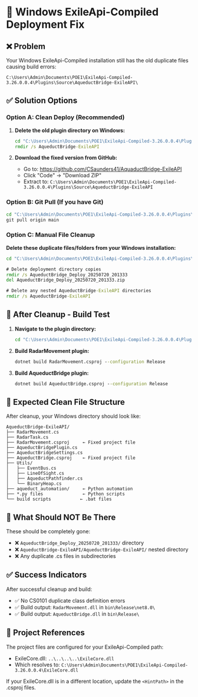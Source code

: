 # 🔧 Windows ExileApi-Compiled Deployment Fix

## ❌ Problem
Your Windows ExileApi-Compiled installation still has the old duplicate files causing build errors:
```
C:\Users\Admin\Documents\POE1\ExileApi-Compiled-3.26.0.0.4\Plugins\Source\AqueductBridge-ExileAPI\
```

## ✅ Solution Options

### Option A: Clean Deploy (Recommended)

1. **Delete the old plugin directory on Windows:**
   ```cmd
   cd "C:\Users\Admin\Documents\POE1\ExileApi-Compiled-3.26.0.0.4\Plugins\Source"
   rmdir /s AqueductBridge-ExileAPI
   ```

2. **Download the fixed version from GitHub:**
   - Go to: https://github.com/CSaunders41/AquaductBridge-ExileAPI
   - Click "Code" → "Download ZIP"
   - Extract to: `C:\Users\Admin\Documents\POE1\ExileApi-Compiled-3.26.0.0.4\Plugins\Source\AqueductBridge-ExileAPI`

### Option B: Git Pull (If you have Git)

```cmd
cd "C:\Users\Admin\Documents\POE1\ExileApi-Compiled-3.26.0.0.4\Plugins\Source\AqueductBridge-ExileAPI"
git pull origin main
```

### Option C: Manual File Cleanup

**Delete these duplicate files/folders from your Windows installation:**
```cmd
cd "C:\Users\Admin\Documents\POE1\ExileApi-Compiled-3.26.0.0.4\Plugins\Source\AqueductBridge-ExileAPI"

# Delete deployment directory copies
rmdir /s AqueductBridge_Deploy_20250720_201333
del AqueductBridge_Deploy_20250720_201333.zip

# Delete any nested AqueductBridge-ExileAPI directories
rmdir /s AqueductBridge-ExileAPI
```

## 🎯 After Cleanup - Build Test

1. **Navigate to the plugin directory:**
   ```cmd
   cd "C:\Users\Admin\Documents\POE1\ExileApi-Compiled-3.26.0.0.4\Plugins\Source\AqueductBridge-ExileAPI"
   ```

2. **Build RadarMovement plugin:**
   ```cmd
   dotnet build RadarMovement.csproj --configuration Release
   ```

3. **Build AqueductBridge plugin:**
   ```cmd
   dotnet build AqueductBridge.csproj --configuration Release
   ```

## 📁 Expected Clean File Structure

After cleanup, your Windows directory should look like:
```
AqueductBridge-ExileAPI/
├── RadarMovement.cs
├── RadarTask.cs
├── RadarMovement.csproj     ← Fixed project file
├── AqueductBridgePlugin.cs
├── AqueductBridgeSettings.cs
├── AqueductBridge.csproj    ← Fixed project file
├── Utils/
│   ├── EventBus.cs
│   ├── LineOfSight.cs
│   ├── AqueductPathfinder.cs
│   └── BinaryHeap.cs
├── aqueduct_automation/     ← Python automation
├── *.py files               ← Python scripts
└── build scripts           ← .bat files
```

## 🚫 What Should NOT Be There

These should be completely gone:
- ❌ `AqueductBridge_Deploy_20250720_201333/` directory
- ❌ `AqueductBridge-ExileAPI/AqueductBridge-ExileAPI/` nested directory
- ❌ Any duplicate .cs files in subdirectories

## ✅ Success Indicators

After successful cleanup and build:
- ✅ No CS0101 duplicate class definition errors
- ✅ Build output: `RadarMovement.dll` in `bin\Release\net8.0\`
- ✅ Build output: `AqueductBridge.dll` in `bin\Release\`

## 🔄 Project References

The project files are configured for your ExileApi-Compiled path:
- ExileCore.dll: `..\..\..\..\ExileCore.dll` 
- Which resolves to: `C:\Users\Admin\Documents\POE1\ExileApi-Compiled-3.26.0.0.4\ExileCore.dll`

If your ExileCore.dll is in a different location, update the `<HintPath>` in the .csproj files. 